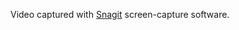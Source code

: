 Video captured with [Snagit](https://www.techsmith.com/screen-capture.html) screen-capture software.
